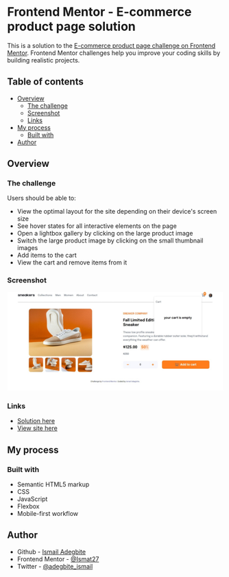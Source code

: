 # Frontend Mentor - E-commerce product page solution

This is a solution to the [E-commerce product page challenge on Frontend Mentor](https://www.frontendmentor.io/challenges/ecommerce-product-page-UPsZ9MJp6). Frontend Mentor challenges help you improve your coding skills by building realistic projects.

## Table of contents

- [Overview](#overview)
  - [The challenge](#the-challenge)
  - [Screenshot](#screenshot)
  - [Links](#links)
- [My process](#my-process)
  - [Built with](#built-with)
- [Author](#author)

## Overview

### The challenge

Users should be able to:

- View the optimal layout for the site depending on their device's screen size
- See hover states for all interactive elements on the page
- Open a lightbox gallery by clicking on the large product image
- Switch the large product image by clicking on the small thumbnail images
- Add items to the cart
- View the cart and remove items from it

### Screenshot

![](/final_project/demo.jpeg)


### Links

- [Solution here](https://github.com/Ismat27/ecmmerce-product-page)
- [View site here](https://fabulous-product.netlify.app/)

## My process

### Built with

- Semantic HTML5 markup
- CSS
- JavaScript
- Flexbox
- Mobile-first workflow

## Author

- Github - [Ismail Adegbite](https://github.com/Ismat27)
- Frontend Mentor - [@Ismat27](https://www.frontendmentor.io/profile/Ismat27)
- Twitter - [@adegbite_ismail](https://www.twitter.com/adegbite_ismail)


